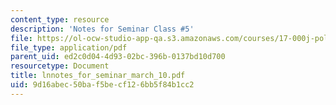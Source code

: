 ```yaml
---
content_type: resource
description: 'Notes for Seminar Class #5'
file: https://ol-ocw-studio-app-qa.s3.amazonaws.com/courses/17-000j-political-philosophy-global-justice-spring-2003/9d16abec50baf5becf126bb5f84b1cc2_lnnotes_for_seminar_march_10.pdf
file_type: application/pdf
parent_uid: ed2c0d04-4d93-02bc-396b-0137bd10d700
resourcetype: Document
title: lnnotes_for_seminar_march_10.pdf
uid: 9d16abec-50ba-f5be-cf12-6bb5f84b1cc2
---
```

